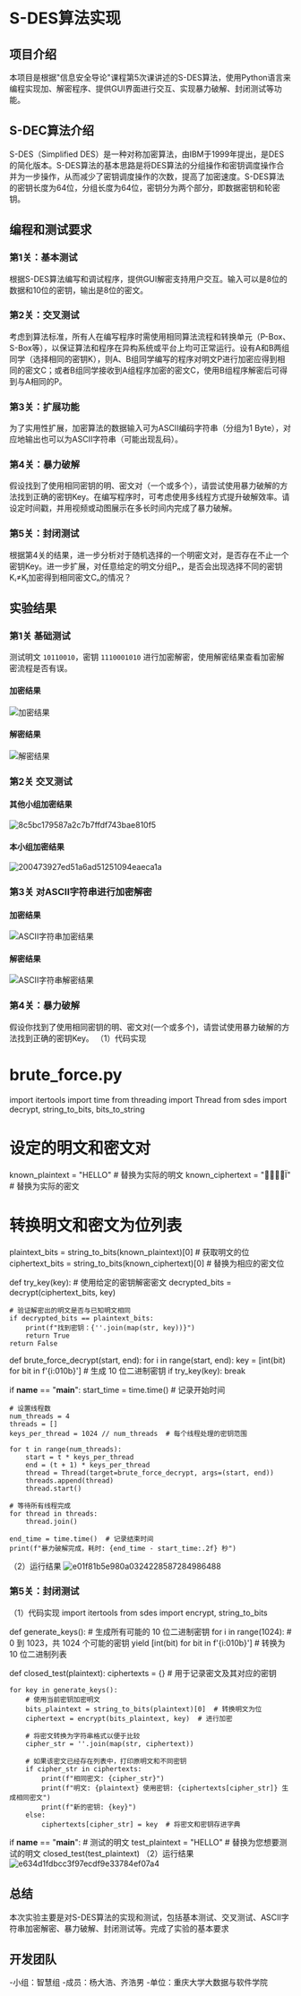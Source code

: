 # S-DES算法实现

## 项目介绍
本项目是根据"信息安全导论"课程第5次课讲述的S-DES算法，使用Python语言来编程实现加、解密程序、提供GUI界面进行交互、实现暴力破解、封闭测试等功能。

## S-DEC算法介绍
S-DES（Simplified DES）是一种对称加密算法，由IBM于1999年提出，是DES的简化版本。S-DES算法的基本思路是将DES算法的分组操作和密钥调度操作合并为一步操作，从而减少了密钥调度操作的次数，提高了加密速度。S-DES算法的密钥长度为64位，分组长度为64位，密钥分为两个部分，即数据密钥和轮密钥。

## 编程和测试要求

### 第1关：基本测试
根据S-DES算法编写和调试程序，提供GUI解密支持用户交互。输入可以是8位的数据和10位的密钥，输出是8位的密文。

### 第2关：交叉测试
考虑到算法标准，所有人在编写程序时需使用相同算法流程和转换单元（P-Box、S-Box等），以保证算法和程序在异构系统或平台上均可正常运行。设有A和B两组同学（选择相同的密钥K），则A、B组同学编写的程序对明文P进行加密应得到相同的密文C；或者B组同学接收到A组程序加密的密文C，使用B组程序解密后可得到与A相同的P。

### 第3关：扩展功能
为了实用性扩展，加密算法的数据输入可为ASCII编码字符串（分组为1 Byte），对应地输出也可以为ASCII字符串（可能出现乱码）。

### 第4关：暴力破解
假设找到了使用相同密钥的明、密文对（一个或多个），请尝试使用暴力破解的方法找到正确的密钥Key。在编写程序时，可考虑使用多线程方式提升破解效率。请设定时间戳，并用视频或动图展示在多长时间内完成了暴力破解。

### 第5关：封闭测试
根据第4关的结果，进一步分析对于随机选择的一个明密文对，是否存在不止一个密钥Key。进一步扩展，对任意给定的明文分组Pₙ，是否会出现选择不同的密钥Kᵢ≠Kⱼ加密得到相同密文Cₙ的情况？

## 实验结果

### 第1关 基础测试
测试明文 `10110010`，密钥 `1110001010` 进行加密解密，使用解密结果查看加密解密流程是否有误。

#### 加密结果
![加密结果](https://github.com/user-attachments/assets/d3599568-667a-417c-a845-560814fbcf01)

#### 解密结果
![解密结果](https://github.com/user-attachments/assets/1d2d209c-b94c-47bc-80fc-f54422b43cd6)

### 第2关 交叉测试
#### 其他小组加密结果
![8c5bc179587a2c7b7ffdf743bae810f5](https://github.com/user-attachments/assets/cb9274b8-1f50-4a71-a910-97f7df4451cc)

#### 本小组加密结果
![200473927ed51a6ad51251094eaeca1a](https://github.com/user-attachments/assets/16d4b33e-b1ac-4276-a874-84512032f6c6)


### 第3关 对ASCII字符串进行加密解密
#### 加密结果
![ASCII字符串加密结果](https://github.com/user-attachments/assets/0bab547d-e63c-4961-ba6f-96cc87671f75)

#### 解密结果
![ASCII字符串解密结果](https://github.com/user-attachments/assets/a36b11a3-6dc3-4843-9fae-663297771436)



### 第4关：暴力破解
假设你找到了使用相同密钥的明、密文对(一个或多个)，请尝试使用暴力破解的方法找到正确的密钥Key。
（1）代码实现
# brute_force.py

import itertools
import time
from threading import Thread
from sdes import decrypt, string_to_bits, bits_to_string

# 设定的明文和密文对
known_plaintext = "HELLO"  # 替换为实际的明文
known_ciphertext = "Ï"  # 替换为实际的密文

# 转换明文和密文为位列表
plaintext_bits = string_to_bits(known_plaintext)[0]  # 获取明文的位
ciphertext_bits = string_to_bits(known_ciphertext)[0]  # 替换为相应的密文位

def try_key(key):
    # 使用给定的密钥解密密文
    decrypted_bits = decrypt(ciphertext_bits, key)
    
    # 验证解密出的明文是否与已知明文相同
    if decrypted_bits == plaintext_bits:
        print(f"找到密钥：{''.join(map(str, key))}")
        return True
    return False

def brute_force_decrypt(start, end):
    for i in range(start, end):
        key = [int(bit) for bit in f'{i:010b}']  # 生成 10 位二进制密钥
        if try_key(key):
            break

if __name__ == "__main__":
    start_time = time.time()  # 记录开始时间
    
    # 设置线程数
    num_threads = 4
    threads = []
    keys_per_thread = 1024 // num_threads  # 每个线程处理的密钥范围

    for t in range(num_threads):
        start = t * keys_per_thread
        end = (t + 1) * keys_per_thread
        thread = Thread(target=brute_force_decrypt, args=(start, end))
        threads.append(thread)
        thread.start()

    # 等待所有线程完成
    for thread in threads:
        thread.join()

    end_time = time.time()  # 记录结束时间
    print(f"暴力破解完成，耗时: {end_time - start_time:.2f} 秒")
    
    
（2）运行结果
![e01f81b5e980a0324228587284986488](https://github.com/user-attachments/assets/554cc85e-7746-4b03-8011-41f3e121e2b4)


### 第5关：封闭测试
（1）代码实现
import itertools
from sdes import encrypt, string_to_bits

def generate_keys():
    # 生成所有可能的 10 位二进制密钥
    for i in range(1024):  # 0 到 1023，共 1024 个可能的密钥
        yield [int(bit) for bit in f'{i:010b}']  # 转换为 10 位二进制列表

def closed_test(plaintext):
    ciphertexts = {}  # 用于记录密文及其对应的密钥

    for key in generate_keys():
        # 使用当前密钥加密明文
        bits_plaintext = string_to_bits(plaintext)[0]  # 转换明文为位
        ciphertext = encrypt(bits_plaintext, key)  # 进行加密

        # 将密文转换为字符串格式以便于比较
        cipher_str = ''.join(map(str, ciphertext))
        
        # 如果该密文已经存在列表中，打印原明文和不同密钥
        if cipher_str in ciphertexts:
            print(f"相同密文: {cipher_str}")
            print(f"明文: {plaintext} 使用密钥: {ciphertexts[cipher_str]} 生成相同密文")
            print(f"新的密钥: {key}")
        else:
            ciphertexts[cipher_str] = key  # 将密文和密钥存进字典

if __name__ == "__main__":
    # 测试的明文
    test_plaintext = "HELLO"  # 替换为您想要测试的明文
    closed_test(test_plaintext)
（2）运行结果
![e634d1fdbcc3f97ecdf9e33784ef07a4](https://github.com/user-attachments/assets/d5795c7f-0065-40bb-8eb6-9e6cc6b7c3e9)


## 总结
本次实验主要是对S-DES算法的实现和测试，包括基本测试、交叉测试、ASCII字符串加密解密、暴力破解、封闭测试等。完成了实验的基本要求

## 开发团队
   -小组：智慧组
   -成员：杨大浩、齐浩男
   -单位：重庆大学大数据与软件学院
